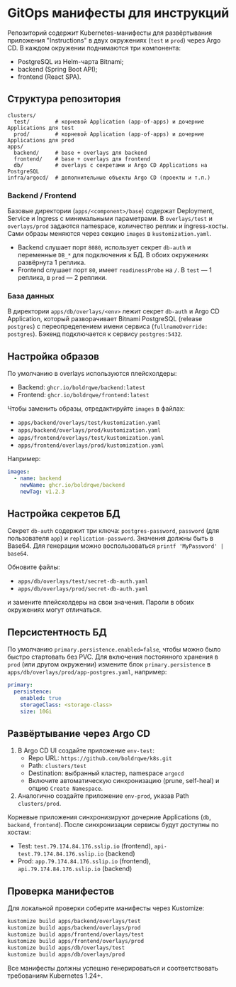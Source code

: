 # GitOps манифесты для инструкций

Репозиторий содержит Kubernetes-манифесты для развёртывания приложения "Instructions"
в двух окружениях (`test` и `prod`) через Argo CD. В каждом окружении поднимаются три
компонента:

- PostgreSQL из Helm-чарта Bitnami;
- backend (Spring Boot API);
- frontend (React SPA).

## Структура репозитория

```
clusters/
  test/        # корневой Application (app-of-apps) и дочерние Applications для test
  prod/        # корневой Application (app-of-apps) и дочерние Applications для prod
apps/
  backend/     # base + overlays для backend
  frontend/    # base + overlays для frontend
  db/          # overlays с секретами и Argo CD Applications на PostgreSQL
infra/argocd/  # дополнительные объекты Argo CD (проекты и т.п.)
```

### Backend / Frontend

Базовые директории (`apps/<component>/base`) содержат Deployment, Service и Ingress с
минимальными параметрами. В `overlays/test` и `overlays/prod` задаются namespace,
количество реплик и ingress-хосты. Сами образы меняются через секцию `images` в
`kustomization.yaml`.

- Backend слушает порт `8080`, использует секрет `db-auth` и переменные `DB_*` для
  подключения к БД. В обоих окружениях развёрнута 1 реплика.
- Frontend слушает порт `80`, имеет `readinessProbe` на `/`. В `test` — 1 реплика,
  в `prod` — 2 реплики.

### База данных

В директории `apps/db/overlays/<env>` лежит секрет `db-auth` и Argo CD Application,
который разворачивает Bitnami PostgreSQL (release `postgres`) с переопределением имени
сервиса (`fullnameOverride: postgres`). Бэкенд подключается к сервису `postgres:5432`.

## Настройка образов

По умолчанию в overlays используются плейсхолдеры:

- Backend: `ghcr.io/boldrqwe/backend:latest`
- Frontend: `ghcr.io/boldrqwe/frontend:latest`

Чтобы заменить образы, отредактируйте `images` в файлах:

- `apps/backend/overlays/test/kustomization.yaml`
- `apps/backend/overlays/prod/kustomization.yaml`
- `apps/frontend/overlays/test/kustomization.yaml`
- `apps/frontend/overlays/prod/kustomization.yaml`

Например:

```yaml
images:
  - name: backend
    newName: ghcr.io/boldrqwe/backend
    newTag: v1.2.3
```

## Настройка секретов БД

Секрет `db-auth` содержит три ключа: `postgres-password`, `password` (для пользователя
`app`) и `replication-password`. Значения должны быть в Base64. Для генерации можно
воспользоваться `printf 'MyPassword' | base64`.

Обновите файлы:

- `apps/db/overlays/test/secret-db-auth.yaml`
- `apps/db/overlays/prod/secret-db-auth.yaml`

и замените плейсхолдеры на свои значения. Пароли в обоих окружениях могут отличаться.

## Персистентность БД

По умолчанию `primary.persistence.enabled=false`, чтобы можно было быстро стартовать без
PVC. Для включения постоянного хранения в `prod` (или другом окружении) измените блок
`primary.persistence` в `apps/db/overlays/prod/app-postgres.yaml`, например:

```yaml
primary:
  persistence:
    enabled: true
    storageClass: <storage-class>
    size: 10Gi
```

## Развёртывание через Argo CD

1. В Argo CD UI создайте приложение `env-test`:
   - Repo URL: `https://github.com/boldrqwe/k8s.git`
   - Path: `clusters/test`
   - Destination: выбранный кластер, namespace `argocd`
   - Включите автоматическую синхронизацию (prune, self-heal) и опцию `Create Namespace`.
2. Аналогично создайте приложение `env-prod`, указав Path `clusters/prod`.

Корневые приложения синхронизируют дочерние Applications (`db`, `backend`, `frontend`).
После синхронизации сервисы будут доступны по хостам:

- Test: `test.79.174.84.176.sslip.io` (frontend), `api-test.79.174.84.176.sslip.io` (backend)
- Prod: `app.79.174.84.176.sslip.io` (frontend), `api.79.174.84.176.sslip.io` (backend)

## Проверка манифестов

Для локальной проверки соберите манифесты через Kustomize:

```bash
kustomize build apps/backend/overlays/test
kustomize build apps/backend/overlays/prod
kustomize build apps/frontend/overlays/test
kustomize build apps/frontend/overlays/prod
kustomize build apps/db/overlays/test
kustomize build apps/db/overlays/prod
```

Все манифесты должны успешно генерироваться и соответствовать требованиям Kubernetes 1.24+.

